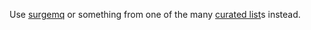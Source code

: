 Use [surgemq](https://github.com/surgemq/surgemq) or something from one of the many [curated list](https://github.com/sci4me/awesome-go)s instead.
